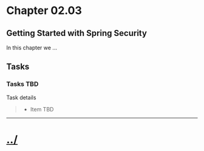 # Chapter 02.03 #

## Getting Started with Spring Security
In this chapter we ...

## Tasks

### Tasks TBD
Task details
>* Item TBD


---

# [../](../)
